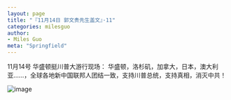 ```yaml
---
layout: page
title: "『11月14日 郭文贵先生盖文』·11"
categories: milesguo
author:
- Miles Guo
meta: "Springfield"
---
```


11月14号 华盛顿挺川普大游行现场： 华盛顿，洛杉矶，加拿大，日本，澳大利亚……，全球各地新中国联邦人团结一致，支持川普总统，支持真相，消灭中共！

![image](../../../../image/milesguo/2020_11_14_Miles_Guo_Getter_11_1.png)
